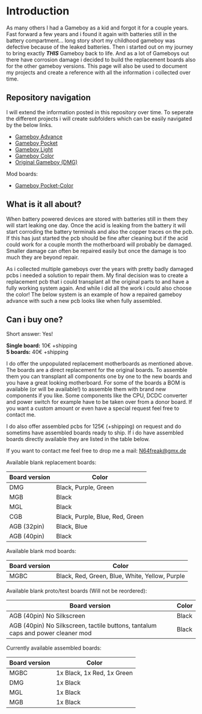 # Introduction

As many others I had a Gameboy as a kid and forgot it for a couple years. 
Fast forward a few years and i found it again with batteries still in the battery compartment... long story short my childhood gameboy was defective because of the leaked batteries.
Then i started out on my journey to bring exactly ***THIS*** Gameboy back to life. And as a lot of Gameboys out there have corrosion damage i decided to build the replacement boards also for the other gameboy versions.
This page will also be used to document my projects and create a reference with all the information i collected over time.

## Repository navigation

I will extend the information posted in this repository over time. To seperate the different projects i will create subfolders which can be easily navigated by the below links.

- [Gameboy Advance](/Advance/)
- [Gameboy Pocket](/Pocket/README.md)
- [Gameboy Light](/Light/README.md)
- [Gameboy Color](/Color/README.md)
- [Original Gameboy (DMG)](/DMG/README.md)

Mod boards:
- [Gameboy Pocket-Color](/Pocket-Color/README.md)

## What is it all about?

When battery powered devices are stored with batteries still in them they will start leaking one day.
Once the acid is leaking from the battery it will start corroding the battery terminals and also the copper traces on the pcb.
If this has just started the pcb should be fine after cleaning but if the acid could work for a couple month the motherboard will probably be damaged.
Smaller damage can often be repaired easily but once the damage is too much they are beyond repair.

As i collected multiple gameboys over the years with pretty badly damaged pcbs i needed a solution to repair them. My final decision was to create a replacement pcb that i could transplant all the original parts to and have a fully working system again.
And while i did all the work i could also choose the color! The below system is an example of how a repaired gameboy advance with such a new pcb looks like when fully assembled. 

## Can i buy one?

Short answer: Yes!

__Single board:__ 10€ +shipping<br>
__5 boards:__ 40€ +shipping

I do offer the unpopulated replacement motherboards as mentioned above. The boards are a direct replacement for the original boards.
To assemble them you can transplant all components one by one to the new boards and you have a great looking motherboard.
For some of the boards a BOM is available (or will be available!) to assemble them with brand new components if you like.
Some components like the CPU, DCDC converter and power switch for example have to be taken over from a donor board.
If you want a custom amount or even have a special request feel free to contact me.

I do also offer assembled pcbs for 125€ (+shipping) on request and do sometims have assembled boards ready to ship.
If i do have assembled boards directly available they are listed in the table below.

If you want to contact me feel free to drop me a mail: N64freak@gmx.de

Available blank replacement boards:

| Board version | Color |
| --- | --- |
| DMG | Black, Purple, Green |
| MGB | Black |
| MGL | Black |
| CGB | Black, Purple, Blue, Red, Green |
| AGB (32pin) | Black, Blue |
| AGB (40pin) | Black |

Available blank mod boards:

| Board version | Color |
| --- | --- |
| MGBC | Black, Red, Green, Blue, White, Yellow, Purple |

Available blank proto/test boards (Will not be reordered):

| Board version | Color |
| --- | --- |
| AGB (40pin) No Silkscreen | Black |
| AGB (40pin) No Silkscreen, tactile buttons, tantalum caps and power cleaner mod | Black |

Currently available assembled boards:

| Board version | Color |
| --- | --- |
| MGBC  | 1x Black, 1x Red, 1x Green |
| DMG | 1x Black |
| MGL | 1x Black |
| MGB | 1x Black |

